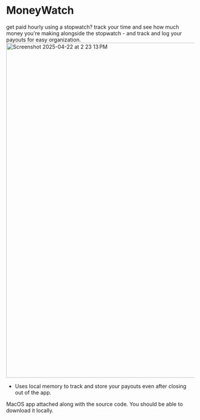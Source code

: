 # MoneyWatch
get paid hourly using a stopwatch? track your time and see how much money you're making alongside the stopwatch - and track and log your payouts for easy organization.
<img width="897" alt="Screenshot 2025-04-22 at 2 23 13 PM" src="https://github.com/user-attachments/assets/028b04ce-f552-4ed9-a0c0-92ea624312b6" />

- Uses local memory to track and store your payouts even after closing out of the app.

MacOS app attached along with the source code. You should be able to download it locally.
